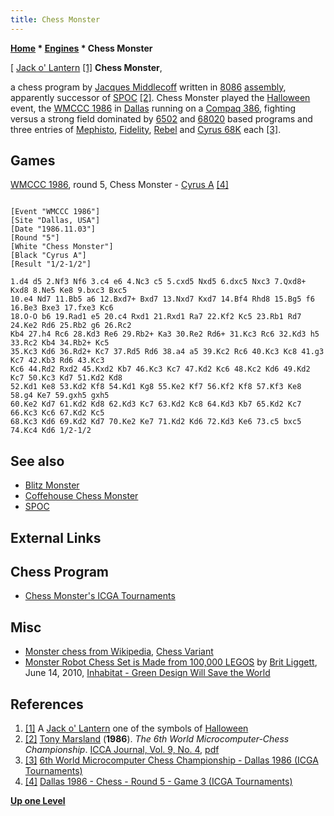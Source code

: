 ```yaml
---
title: Chess Monster
---
```

**[Home](Home "Home") * [Engines](Engines "Engines") * Chess Monster**

\[ [Jack o' Lantern](https://en.wikipedia.org/wiki/Jack-o%27-lantern) <a id="cite-note-1" href="#cite-ref-1">[1]</a>
**Chess Monster**,

a chess program by [Jacques Middlecoff](Jacques_Middlecoff "Jacques Middlecoff") written in [8086](8086 "8086") [assembly](Assembly "Assembly"), apparently successor of [SPOC](SPOC "SPOC") <a id="cite-note-2" href="#cite-ref-2">[2]</a>.
Chess Monster played the [Halloween](https://en.wikipedia.org/wiki/Halloween) event, the [WMCCC 1986](WMCCC_1986 "WMCCC 1986") in [Dallas](https://en.wikipedia.org/wiki/Dallas) running on a [Compaq 386](https://en.wikipedia.org/wiki/Compaq#Compaq_DeskPro_386), fighting versus a strong field dominated by [6502](6502 "6502") and [68020](68020 "68020") based programs and three entries of [Mephisto](Mephisto "Mephisto"), [Fidelity](Fidelity "Fidelity"), [Rebel](Rebel "Rebel") and [Cyrus 68K](Cyrus_68K "Cyrus 68K") each <a id="cite-note-3" href="#cite-ref-3">[3]</a>.

## Games

[WMCCC 1986](WMCCC_1986 "WMCCC 1986"), round 5, Chess Monster - [Cyrus A](Cyrus_68K "Cyrus 68K") <a id="cite-note-4" href="#cite-ref-4">[4]</a>

```

[Event "WMCCC 1986"]
[Site "Dallas, USA"]
[Date "1986.11.03"]
[Round "5"]
[White "Chess Monster"]
[Black "Cyrus A"]
[Result "1/2-1/2"]

1.d4 d5 2.Nf3 Nf6 3.c4 e6 4.Nc3 c5 5.cxd5 Nxd5 6.dxc5 Nxc3 7.Qxd8+ Kxd8 8.Ne5 Ke8 9.bxc3 Bxc5 
10.e4 Nd7 11.Bb5 a6 12.Bxd7+ Bxd7 13.Nxd7 Kxd7 14.Bf4 Rhd8 15.Bg5 f6 16.Be3 Bxe3 17.fxe3 Kc6 
18.O-O b6 19.Rad1 e5 20.c4 Rxd1 21.Rxd1 Ra7 22.Kf2 Kc5 23.Rb1 Rd7 24.Ke2 Rd6 25.Rb2 g6 26.Rc2 
Kb4 27.h4 Rc6 28.Kd3 Re6 29.Rb2+ Ka3 30.Re2 Rd6+ 31.Kc3 Rc6 32.Kd3 h5 33.Rc2 Kb4 34.Rb2+ Kc5 
35.Kc3 Kd6 36.Rd2+ Kc7 37.Rd5 Rd6 38.a4 a5 39.Kc2 Rc6 40.Kc3 Kc8 41.g3 Kc7 42.Kb3 Rd6 43.Kc3 
Kc6 44.Rd2 Rxd2 45.Kxd2 Kb7 46.Kc3 Kc7 47.Kd2 Kc6 48.Kc2 Kd6 49.Kd2 Kc7 50.Kc3 Kd7 51.Kd2 Kd8 
52.Kd1 Ke8 53.Kd2 Kf8 54.Kd1 Kg8 55.Ke2 Kf7 56.Kf2 Kf8 57.Kf3 Ke8 58.g4 Ke7 59.gxh5 gxh5 
60.Ke2 Kd7 61.Kd2 Kd8 62.Kd3 Kc7 63.Kd2 Kc8 64.Kd3 Kb7 65.Kd2 Kc7 66.Kc3 Kc6 67.Kd2 Kc5 
68.Kc3 Kd6 69.Kd2 Kd7 70.Ke2 Ke7 71.Kd2 Kd6 72.Kd3 Ke6 73.c5 bxc5 74.Kc4 Kd6 1/2-1/2 

```

## See also

- [Blitz Monster](Blitz_Monster "Blitz Monster")
- [Coffehouse Chess Monster](index.php?title=Coffehouse_Chess_Monster&action=edit&redlink=1 "Coffehouse Chess Monster (page does not exist)")
- [SPOC](SPOC "SPOC")

## External Links

## Chess Program

- [Chess Monster's ICGA Tournaments](https://www.game-ai-forum.org/icga-tournaments/program.php?id=495)

## Misc

- [Monster chess from Wikipedia](https://en.wikipedia.org/wiki/Monster_chess), [Chess Variant](Chess#Variants "Chess")
- [Monster Robot Chess Set is Made from 100,000 LEGOS](https://inhabitat.com/monster-robot-chess-set-made-from-100000-legos/) by [Brit Liggett](http://inhabitat.com/author/brit-liggett/), June 14, 2010, [Inhabitat - Green Design Will Save the World](https://en.wikipedia.org/wiki/Inhabitat)

## References

1. <a id="cite-ref-1" href="#cite-note-1">[1]</a> A [Jack o' Lantern](https://en.wikipedia.org/wiki/Jack-o%27-lantern) one of the symbols of [Halloween](https://en.wikipedia.org/wiki/Halloween)
1. <a id="cite-ref-2" href="#cite-note-2">[2]</a> [Tony Marsland](Tony_Marsland "Tony Marsland") (**1986**). *The 6th World Microcomputer-Chess Championship*. [ICCA Journal, Vol. 9, No. 4](ICGA_Journal#9_4 "ICGA Journal"), [pdf](images/f/fe/6WMCCC-Report.pdf "6WMCCC-Report.pdf")
1. <a id="cite-ref-3" href="#cite-note-3">[3]</a> [6th World Microcomputer Chess Championship - Dallas 1986 (ICGA Tournaments)](https://www.game-ai-forum.org/icga-tournaments/tournament.php?id=15)
1. <a id="cite-ref-4" href="#cite-note-4">[4]</a> [Dallas 1986 - Chess - Round 5 - Game 3 (ICGA Tournaments)](https://www.game-ai-forum.org/icga-tournaments/round.php?tournament=15&round=5&id=3)

**[Up one Level](Engines "Engines")**

